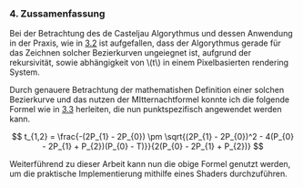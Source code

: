 ### 4. Zussamenfassung

Bei der Betrachtung des de Casteljau Algorythmus und dessen Anwendung in der Praxis, wie in [3.2](./chapter_3/IneffizienzUndSchwierigkeitenInDerPraxis.md) ist aufgefallen, dass der Algorythmus gerade für das Zeichnen solcher Bezierkurven ungeiegnet ist, aufgrund der rekursivität, sowie abhängigkeit von \\(t\\) in einem Pixelbasierten rendering System.

Durch genauere Betrachtung der mathematishen Definition einer solchen Bezierkurve und das nutzen der MItternachtformel konnte ich die folgende Formel wie in [3.3](./chapter_3/MathematischerLoesungsansatz.md) herleiten, die nun punktspezifisch angewendet werden kann.

$$ t_{1,2} = \frac{-(2P_{1} - 2P_{0}) \pm \sqrt{(2P_{1} - 2P_{0})^2 - 4(P_{0} - 2P_{1} + P_{2})(P_{0} - T)}}{2(P_{0} - 2P_{1} + P_{2})} $$

Weiterführend zu dieser Arbeit kann nun die obige Formel genutzt werden, um die praktische Implementierung mithilfe eines Shaders durchzuführen.